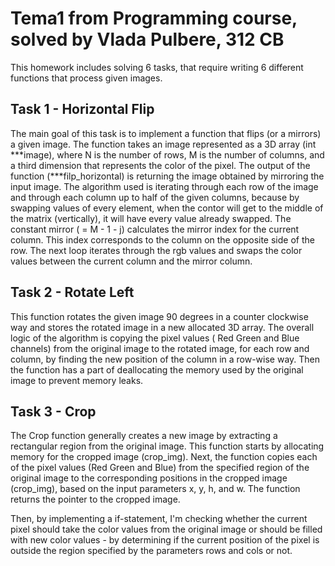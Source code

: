 # Tema1 from Programming course, solved by Vlada Pulbere, 312 CB
This homework includes solving 6 tasks, that require writing 6 different functions that process given images.
## Task 1 - Horizontal Flip 
The main goal of this task is to implement a function that flips (or a mirrors) a given image. 
The function takes an image represented as a 3D array (int ***image), where N is the number of rows, M is the number of columns, and a third dimension that represents the color of the pixel. The output of the function (***filp_horizontal) is returning the image obtained by mirroring the input image. The algorithm used is iterating through each row of the image and through each column up to half of the given columns, because by swapping values of every element, when the contor will get to the middle of the matrix (vertically), it will have every value already swapped. The constant mirror ( = M - 1 - j) calculates the mirror index for the current column. This index corresponds to the column on the opposite side of the row. The next loop iterates through the rgb values and swaps the color values between the current column and the mirror column.

## Task 2 - Rotate Left
This function rotates the given image 90 degrees in a counter clockwise way and stores the rotated image in a new allocated 3D array. The overall logic of the algorithm is copying the pixel values ( Red Green and Blue channels) from the original image to the rotated image, for each row and column, by finding the new position of the column in a row-wise way. Then the function has a part of deallocating the memory used by the original image to prevent memory leaks.

## Task 3 - Crop
The Crop function generally creates a new image by extracting a rectangular region from the original image.
This function starts by allocating memory for the cropped image (crop_img).  Next, the function copies each of the pixel values (Red Green and Blue) from the specified region of the original image to the corresponding positions in the cropped image (crop_img), based on the input parameters x, y, h, and w.
The function returns the pointer to the cropped image.

Then, by implementing a if-statement, I'm checking whether the current pixel should take the color values from the original image or should be filled with new color values - by determining if the current position of the pixel is outside the region specified by the parameters rows and cols or not.
